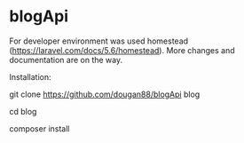 # blogApi

For developer environment was used homestead (https://laravel.com/docs/5.6/homestead).
More changes and documentation are on the way.

Installation:


git clone https://github.com/dougan88/blogApi blog

cd blog

composer install